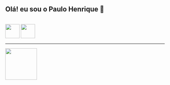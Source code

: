 ## Olá! eu sou o Paulo Henrique 👋

<div><br>
  
  <img src="https://cdn.jsdelivr.net/gh/devicons/devicon@latest/icons/c/c-original.svg" width="45"/>
  <img src="https://cdn.jsdelivr.net/gh/devicons/devicon@latest/icons/python/python-original.svg" width="45" />

</div><hr>

<div>
  
 <a href = "mailto:paulodutra247@gmail.com"><img src="https://img.shields.io/badge/-Gmail-%23333?style=for-the-badge&logo=gmail&logoColor=white" target="blank" width="100"></a>
 
</div>
